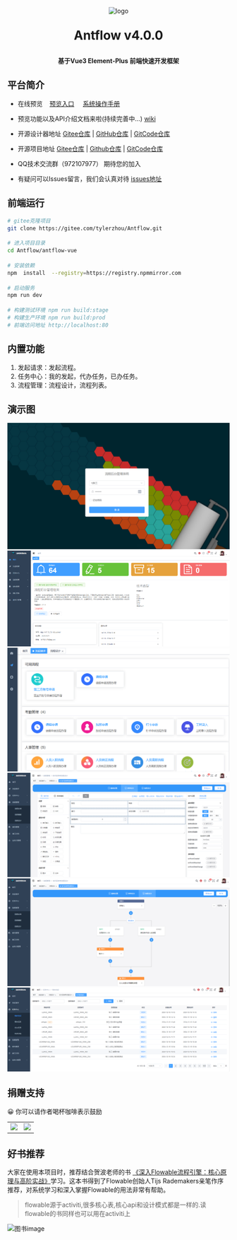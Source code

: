 <p align="center">
	<img alt="logo" src="https://gitee.com/ldhnet/ant-flow/raw/master/public/images/logo.png"   width = 20%; >
</p>
<h1 align="center" style="margin: 30px 0 30px; font-weight: bold;">Antflow v4.0.0</h1>
<h4 align="center">基于Vue3 Element-Plus 前端快速开发框架</h4>
 
## 平台简介

-  在线预览  &nbsp;&nbsp; [预览入口](http://117.72.70.166/admin/) &nbsp;&nbsp;&nbsp; [系统操作手册](https://gitee.com/tylerzhou/Antflow/wikis/)
-  预览功能以及API介绍文档来啦(持续完善中...) [wiki](https://gitee.com/tylerzhou/Antflow/wikis/)
-  开源设计器地址 [Gitee仓库](https://gitee.com/ldhnet/AntFlow-Designer) | [GitHub仓库](https://github.com/ldhnet/AntFlow-Designer) | [GitCode仓库](https://gitcode.com/ldhnet/FlowDesigner/overview) 

-  开源项目地址 [Gitee仓库](https://gitee.com/tylerzhou/Antflow) | [Github仓库](https://github.com/mrtylerzhou/AntFlow) | [GitCode仓库](https://gitcode.com/zypqqgc/AntFlow/overview) 

 - QQ技术交流群（972107977） 期待您的加入
 - 有疑问可以Issues留言，我们会认真对待
  [issues地址](https://gitee.com/tylerzhou/Antflow/issues)

## 前端运行

```bash
# gitee克隆项目
git clone https://gitee.com/tylerzhou/Antflow.git 

# 进入项目目录
cd Antflow/antflow-vue

# 安装依赖
npm  install  --registry=https://registry.npmmirror.com

# 启动服务
npm run dev

# 构建测试环境 npm run build:stage
# 构建生产环境 npm run build:prod
# 前端访问地址 http://localhost:80
```

## 内置功能

1.  发起请求：发起流程。
2.  任务中心：我的发起，代办任务，已办任务。
3.  流程管理：流程设计，流程列表。 
 
## 演示图  
![](./public/docs/preview/1.png)
![](./public/docs/preview/2.png)
![](./public/docs/preview/3.png)
![](./public/docs/preview/4.png)
![](./public/docs/preview/5.png)
![](./public/docs/preview/6.png)

##  捐赠支持
😀 你可以请作者喝杯咖啡表示鼓励
<table>
    <tr>
        <td><img src="https://gitee.com/ldhnet/AntFlow-Designer/raw/master/public/images/wxpay.jpg"/></td>
        <td><img src="https://gitee.com/ldhnet/AntFlow-Designer/raw/master/public/images/alipay.jpg"/></td>
    </tr>  
</table>

## 好书推荐

大家在使用本项目时，推荐结合贺波老师的书
[《深入Flowable流程引擎：核心原理与高阶实战》](https://item.jd.com/14804836.html)学习。这本书得到了Flowable创始人Tijs Rademakers亲笔作序推荐，对系统学习和深入掌握Flowable的用法非常有帮助。

> flowable源于activiti,很多核心表,核心api和设计模式都是一样的.读flowable的书同样也可以用在activiti上

![图书image](https://gitee.com/tylerzhou/Antflow/raw/master/doc/images/flowablebook.jpg)
